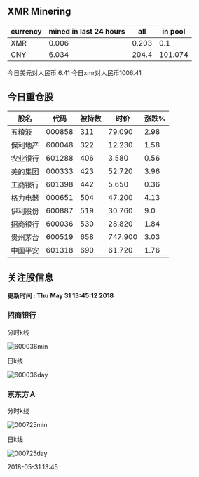 ## XMR Minering

|currency|mined in last 24 hours|all|in pool|
|---|---|---|---|
|XMR|0.006|0.203|0.1|
|CNY|6.034|204.4|101.074|

今日美元对人民币 6.41	今日xmr对人民币1006.41


## 今日重仓股 

|股名|代码|被持数|时价|涨跌%|
|---|---|---|---|---|
|五粮液|000858|311|79.090|2.98|
|保利地产|600048|322|12.230|1.58|
|农业银行|601288|406|3.580|0.56|
|美的集团|000333|423|52.720|3.96|
|工商银行|601398|442|5.650|0.36|
|格力电器|000651|504|47.200|4.13|
|伊利股份|600887|519|30.760|9.0|
|招商银行|600036|530|28.820|1.84|
|贵州茅台|600519|658|747.900|3.03|
|中国平安|601318|690|61.720|1.76|

## 关注股信息
**更新时间 : Thu May 31 13:45:12 2018**
### 招商银行 
分时k线

![600036min](http://image.sinajs.cn/newchart/min/n/sh600036.gif)

日k线

![600036day](http://image.sinajs.cn/newchart/daily/n/sh600036.gif)

### 京东方Ａ 
分时k线

![000725min](http://image.sinajs.cn/newchart/min/n/sz000725.gif)

日k线

![000725day](http://image.sinajs.cn/newchart/daily/n/sz000725.gif)

2018-05-31 13:45